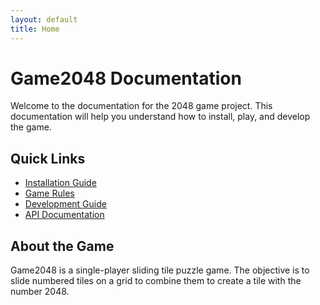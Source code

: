 ```yaml
---
layout: default
title: Home
---
```


# Game2048 Documentation

Welcome to the documentation for the 2048 game project. This documentation will help you understand how to install, play, and develop the game.

## Quick Links

- [Installation Guide](/installation)
- [Game Rules](/game-rules)
- [Development Guide](/development)
- [API Documentation](/api)

## About the Game

Game2048 is a single-player sliding tile puzzle game. The objective is to slide numbered tiles on a grid to combine them to create a tile with the number 2048. 
